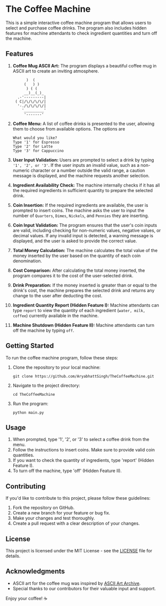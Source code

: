 # The Coffee Machine

This is a simple interactive coffee machine program that allows users to select and purchase coffee drinks. The program also includes hidden features for machine attendants to check ingredient quantities and turn off the machine.

## Features

1. **Coffee Mug ASCII Art:** The program displays a beautiful coffee mug in ASCII art to create an inviting atmosphere.
   ```shell
         )  (
        (   ) )
         ) ( (
        __)__(_)_
     .-'---------|  
    ( C|/\/\/\/\/|
     '-./\/\/\/\/|
       '_________'
        '-------'
   ```

3. **Coffee Menu:** A list of coffee drinks is presented to the user, allowing them to choose from available options. The options are
   ```shell
   What would you like?
   Type '1' for Espresso
   Type '2' for Latte
   Type '3' for Cappuccino
   ```

4. **User Input Validation:** Users are prompted to select a drink by typing `'1', '2', or '3'`. If the user inputs an invalid value, such as a non-numeric character or a number outside the valid range, a caution message is displayed, and the machine requests another selection.

5. **Ingredient Availability Check:** The machine internally checks if it has all the required ingredients in sufficient quantity to prepare the selected drink.

6. **Coin Insertion:** If the required ingredients are available, the user is prompted to insert coins. The machine asks the user to input the number of `Quarters`, `Dimes`, `Nickels`, and `Pennies` they are inserting.

7. **Coin Input Validation:** The program ensures that the user's coin inputs are valid, including checking for non-numeric values, negative values, or decimal values. If any invalid input is detected, a warning message is displayed, and the user is asked to provide the correct value.

8. **Total Money Calculation:** The machine calculates the total value of the money inserted by the user based on the quantity of each coin denomination.

9. **Cost Comparison:** After calculating the total money inserted, the program compares it to the cost of the user-selected drink.

10. **Drink Preparation:** If the money inserted is greater than or equal to the drink's cost, the machine prepares the selected drink and returns any change to the user after deducting the cost.

11. **Ingredient Quantity Report (Hidden Feature I):** Machine attendants can type `report` to view the quantity of each ingredient (`water, milk, coffee`) currently available in the machine.

12. **Machine Shutdown (Hidden Feature II):** Machine attendants can turn off the machine by typing `off`.

## Getting Started

To run the coffee machine program, follow these steps:

1. Clone the repository to your local machine:

   ```
   git clone https://github.com/AryabhattSingh/TheCoffeeMachine.git
   ```

2. Navigate to the project directory:

   ```
   cd TheCoffeeMachine
   ```

3. Run the program:

   ```
   python main.py
   ```

## Usage

1. When prompted, type '1', '2', or '3' to select a coffee drink from the menu.
2. Follow the instructions to insert coins. Make sure to provide valid coin quantities.
3. If you want to check the quantity of ingredients, type 'report' (Hidden Feature I).
4. To turn off the machine, type 'off' (Hidden Feature II).

## Contributing

If you'd like to contribute to this project, please follow these guidelines:

1. Fork the repository on GitHub.
2. Create a new branch for your feature or bug fix.
3. Make your changes and test thoroughly.
4. Create a pull request with a clear description of your changes.

## License

This project is licensed under the MIT License - see the [LICENSE](LICENSE) file for details.

## Acknowledgments

- ASCII art for the coffee mug was inspired by [ASCII Art Archive](https://www.asciiart.eu/).
- Special thanks to our contributors for their valuable input and support.

Enjoy your coffee! ☕️
